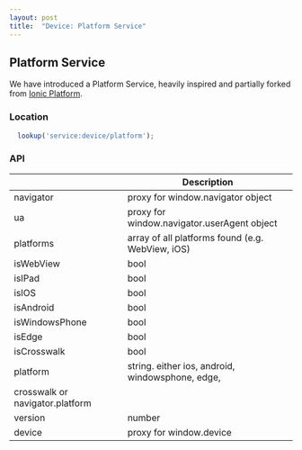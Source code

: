 ```yaml
---
layout: post
title:  "Device: Platform Service"
---
```

## Platform Service

We have introduced a Platform Service, heavily inspired and
partially forked from [Ionic
Platform](http://ionicframework.com/docs/api/utility/ionic.Platform/).

### Location

```js
  lookup('service:device/platform');
```

### API

|    | Description |
|----|-------------|
|navigator | proxy for window.navigator object|
|ua | proxy for window.navigator.userAgent object|
|platforms | array of all platforms found (e.g. WebView, iOS)|
|isWebView | bool |
|isIPad | bool |
|isIOS | bool |
|isAndroid | bool |
|isWindowsPhone | bool|
|isEdge | bool|
|isCrosswalk | bool|
|platform | string. either ios, android, windowsphone, edge,
crosswalk or navigator.platform|
|version | number |
|device | proxy for window.device|
